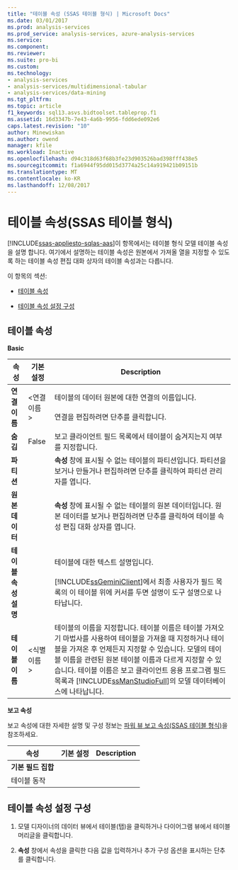 ```yaml
---
title: "테이블 속성 (SSAS 테이블 형식) | Microsoft Docs"
ms.date: 03/01/2017
ms.prod: analysis-services
ms.prod_service: analysis-services, azure-analysis-services
ms.service: 
ms.component: 
ms.reviewer: 
ms.suite: pro-bi
ms.custom: 
ms.technology:
- analysis-services
- analysis-services/multidimensional-tabular
- analysis-services/data-mining
ms.tgt_pltfrm: 
ms.topic: article
f1_keywords: sql13.asvs.bidtoolset.tableprop.f1
ms.assetid: 16d3347b-7e43-4a6b-9956-fdd6ede092e6
caps.latest.revision: "10"
author: Minewiskan
ms.author: owend
manager: kfile
ms.workload: Inactive
ms.openlocfilehash: d94c318d63f68b3fe23d903526bad398fff438e5
ms.sourcegitcommit: f1a6944f95dd015d3774a25c14a919421b09151b
ms.translationtype: MT
ms.contentlocale: ko-KR
ms.lasthandoff: 12/08/2017
---
```

# <a name="table-properties-ssas-tabular"></a>테이블 속성(SSAS 테이블 형식)
[!INCLUDE[ssas-appliesto-sqlas-aas](../../includes/ssas-appliesto-sqlas-aas.md)]이 항목에서는 테이블 형식 모델 테이블 속성을 설명 합니다. 여기에서 설명하는 테이블 속성은 원본에서 가져올 열을 지정할 수 있도록 하는 테이블 속성 편집 대화 상자의 테이블 속성과는 다릅니다.  
  
 이 항목의 섹션:  
  
-   [테이블 속성](#bkmk_properties)  
  
-   [테이블 속성 설정 구성](#bkmk_config_prop)  
  
##  <a name="bkmk_properties"></a> 테이블 속성  
 **Basic**  
  
|속성|기본 설정|Description|  
|--------------|---------------------|-----------------|  
|**연결 이름**|\<연결 이름 >|테이블의 데이터 원본에 대한 연결의 이름입니다.<br /><br /> 연결을 편집하려면 단추를 클릭합니다.|  
|**숨김**|False|보고 클라이언트 필드 목록에서 테이블이 숨겨지는지 여부를 지정합니다.|  
|**파티션**||**속성** 창에 표시될 수 없는 테이블의 파티션입니다. 파티션을 보거나 만들거나 편집하려면 단추를 클릭하여 파티션 관리자를 엽니다.|  
|**원본 데이터**||**속성** 창에 표시될 수 없는 테이블의 원본 데이터입니다. 원본 데이터를 보거나 편집하려면 단추를 클릭하여 테이블 속성 편집 대화 상자를 엽니다.|  
|**테이블 속성 설명**||테이블에 대한 텍스트 설명입니다.<br /><br /> [!INCLUDE[ssGeminiClient](../../includes/ssgeminiclient-md.md)]에서 최종 사용자가 필드 목록의 이 테이블 위에 커서를 두면 설명이 도구 설명으로 나타납니다.|  
|**테이블 이름**|\<식별 이름 >|테이블의 이름을 지정합니다. 테이블 이름은 테이블 가져오기 마법사를 사용하여 테이블을 가져올 때 지정하거나 테이블을 가져온 후 언제든지 지정할 수 있습니다. 모델의 테이블 이름을 관련된 원본 테이블 이름과 다르게 지정할 수 있습니다. 테이블 이름은 보고 클라이언트 응용 프로그램 필드 목록과 [!INCLUDE[ssManStudioFull](../../includes/ssmanstudiofull-md.md)]의 모델 데이터베이스에 나타납니다.|  
  
 **보고 속성**  
  
 보고 속성에 대한 자세한 설명 및 구성 정보는 [파워 뷰 보고 속성&#40;SSAS 테이블 형식&#41;](../../analysis-services/tabular-models/power-view-reporting-properties-ssas-tabular.md)을 참조하세요.  
  
|속성|기본 설정|Description|  
|--------------|---------------------|-----------------|  
|**기본 필드 집합**|||  
|테이블 동작|||  
  
##  <a name="bkmk_config_prop"></a> 테이블 속성 설정 구성  
  
1.  모델 디자이너의 데이터 뷰에서 테이블(탭)을 클릭하거나 다이어그램 뷰에서 테이블 머리글을 클릭합니다.  
  
2.  **속성** 창에서 속성을 클릭한 다음 값을 입력하거나 추가 구성 옵션을 표시하는 단추를 클릭합니다.  
  
  
